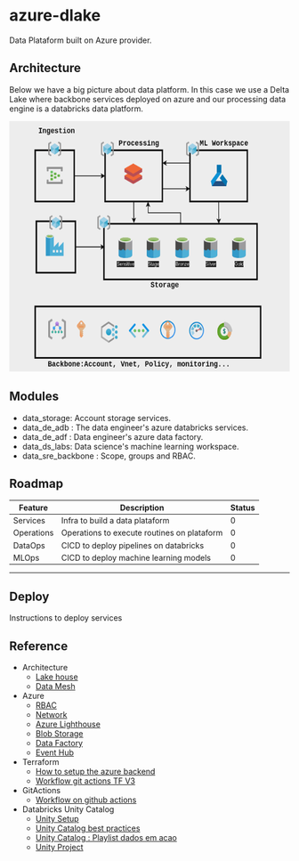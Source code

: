 # azure-dlake
Data Plataform built on Azure provider.


## Architecture
Below we have a big picture about data platform. 
In this case we use a Delta Lake where backbone services deployed on azure and our processing data engine is a databricks data platform.

<img src="docs/asset/img/dlake-v2.png" width="650" height="450"/>


## Modules

- data_storage: Account storage services.
- data_de_adb : The data engineer's azure databricks services.
- data_de_adf : Data engineer's azure data factory.
- data_ds_labs: Data science's machine learning workspace.
- data_sre_backbone : Scope, groups and RBAC.


## Roadmap

| Feature    | Description                                 | Status |
| ---------- | ------------------------------------------- | ------ |
| Services   | Infra to build a data plataform             | 0      |
| Operations | Operations to execute routines on plataform | 0      |
| DataOps    | CICD to deploy pipelines on databricks      | 0      |
| MLOps      | CICD to deploy machine learning models      | 0      |


----

## Deploy

Instructions to deploy services

## Reference

- Architecture
    - [Lake house](https://learn.microsoft.com/pt-br/azure/databricks/lakehouse/)
    - [Data Mesh](https://www.datamesh-architecture.com/#mesh)
- Azure
    - [RBAC](https://learn.microsoft.com/en-us/azure/role-based-access-control/overview)
    - [Network](https://learn.microsoft.com/en-us/azure/networking/fundamentals/networking-overview)
    - [Azure Lighthouse](https://learn.microsoft.com/en-us/azure/lighthouse/overview)
    - [Blob Storage](https://learn.microsoft.com/en-us/azure/storage/blobs/storage-blobs-introduction)
    - [Data Factory](https://learn.microsoft.com/en-us/azure/data-factory/introduction)
    - [Event Hub](https://learn.microsoft.com/en-us/azure/event-hubs/event-hubs-features)
- Terraform
    - [How to setup the azure backend](https://developer.hashicorp.com/terraform/language/settings/backends/azurerm)
    - [Workflow git actions TF V3](https://github.com/hashicorp/setup-terraform/tree/v3/)
- GitActions
    - [Workflow on github actions](https://github.com/hashicorp/setup-terraform)
- Databricks Unity Catalog
    - [Unity Setup](https://docs.databricks.com/en/data-governance/unity-catalog/get-started.html)
    - [Unity Catalog best practices](https://learn.microsoft.com/en-us/azure/databricks/data-governance/unity-catalog/best-practices)
    - [Unity Catalog : Playlist dados em acao](https://www.youtube.com/watch?v=koylfcfRrJU&t=3s)
    - [Unity Project](https://github.com/unitycatalog/unitycatalog)
